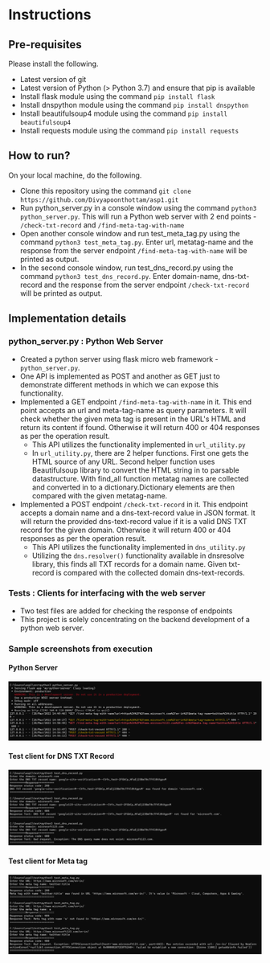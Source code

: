 # Instructions
## Pre-requisites
Please install the following.
* Latest version of git
* Latest version of Python (> Python 3.7) and ensure that pip is available
* Install flask module using the command `pip install flask`
* Install dnspython module using the command `pip install dnspython`
* Install beautifulsoup4 module using the command `pip install beautifulsoup4`
* Install requests module using the command `pip install requests`

## How to run?
On your local machine, do the following.
* Clone this repository using the command `git clone https://github.com/Divyapoonthottam/asp1.git`
* Run python_server.py in a console window using the command `python3 python_server.py`. This will run a Python web server with 2 end points - `/check-txt-record` and `/find-meta-tag-with-name`
* Open another console window and run test_meta_tag.py using the command `python3 test_meta_tag.py`. Enter url, metatag-name and the response from the server endpoint `/find-meta-tag-with-name` will be printed as output.
* In the second console window, run test_dns_record.py using the command `python3 test_dns_record.py`. Enter domain-name, dns-txt-record and the response from the server endpoint `/check-txt-record` will be printed as output.

## Implementation details

### python_server.py : Python Web Server
* Created a python server using flask micro web framework - `python_server.py`.
* One API is implemented as POST and another as GET just to demonstrate different methods in which we can expose this functionality.
* Implemented a GET endpoint `/find-meta-tag-with-name` in it. This end point accepts an url and meta-tag-name as query parameters. It will check whether the given meta tag is present in the URL's HTML and return its content if found. Otherwise it will return 400 or 404 responses as per the operation result.
  * This API utilizes the functionality implemented in `url_utility.py`
  * In `url_utility.py`, there are 2 helper functions. First one gets the HTML source of any URL. Second helper function uses Beautifulsoup library  to convert the HTML string in to parsable datastructure. With find_all function metatag names are collected and converted in to a dictionary.Dictionary elements are then compared with the given metatag-name.
* Implemented a POST endpoint `/check-txt-record` in it. This endpoint accepts a domain name and a dns-text-record value in JSON format. It will return the provided dns-text-record value if it is a valid DNS TXT record for the given domain. Otherwise it will return 400 or 404 responses as per the operation result.
  * This API utilizes the functionality implemented in `dns_utility.py`
  * Utilizing the `dns.resolver()` functionality available in dnsresolve library, this finds all TXT records for a domain name. Given txt-record is compared with the collected domain dns-text-records.

### Tests : Clients for interfacing with the web server
* Two test files are added for checking the response of endpoints
* This project is solely concentrating on the backend development of a python web server.

### Sample screenshots from execution
#### Python Server
![Python Server](images/server-side-console.png?raw=true "Python Server")
#### Test client for DNS TXT Record
![Test client for DNS TXT Record](images/test-dns-record.png?raw=true "Test client for DNS TXT Record")
#### Test client for Meta tag
![Test client for Meta tag](images/test-meta-tag.png?raw=true "Test client for Meta tag")
